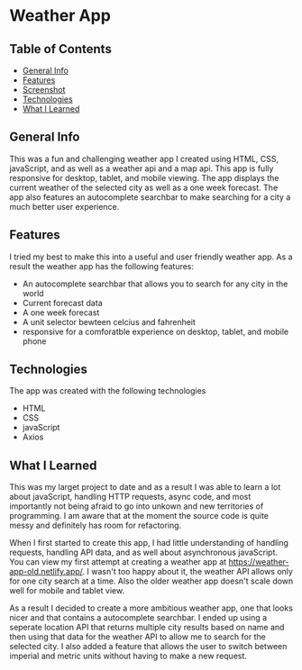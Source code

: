 # Weather App
## Table of Contents
* [General Info](#general-info)
* [Features](#features)
* [Screenshot](#screenshot)
* [Technologies](#technologies)
* [What I Learned](#what-i-learned)


## General Info
This was a fun and challenging weather app I created using HTML, CSS, javaScript, and as well as a weather api and a map api. This app is fully responsive for desktop, tablet, and mobile viewing. The app displays the current weather of the selected city as well as a one week forecast. The app also features an autocomplete searchbar to make searching for a city a much better user experience.

## Features
I tried my best to make this into a useful and user friendly weather app. As a result the weather app has the following features:
* An autocomplete searchbar that allows you to search for any city in the world
* Current forecast data
* A one week forecast 
* A unit selector bewteen celcius and fahrenheit
* responsive for a comforatble experience on desktop, tablet, and mobile phone

## Technologies
The app was created with the following technologies
* HTML
* CSS
* javaScript
* Axios

## What I Learned
This was my larget project to date and as a result I was able to learn a lot about javaScript, handling HTTP requests, async code, and most importantly not being afraid to go into unkown and new territories of programming. I am aware that at the moment the source code is quite messy and definitely has room for refactoring.

When I first started to create this app, I had little understanding of handling requests, handling API data, and as well about asynchronous javaScript. You can view my first attempt at creating a weather app at https://weather-app-old.netlify.app/. I wasn't too happy about it, the weather API allows only for one city search at a time. Also the older weather app doesn't scale down well for mobile and tablet view.

As a result I decided to create a more ambitious weather app, one that looks nicer and that contains a autocomplete searchbar. I ended up using a seperate location API that returns multiple city results based on name and then using that data for the weather API to allow me to search for the selected city. I also added a feature that allows the user to switch between imperial and metric units without having to make a new request.
